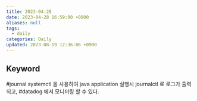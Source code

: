 ```yaml
---
title: 2023-04-28
date: 2023-04-28 16:59:00 +0900
aliases: null
tags:
  - daily
categories: Daily
updated: 2023-08-19 12:36:06 +0900
---
```


## Keyword

#journal systemctl 을 사용하여 java application 실행시 journalctl 로 로그가 출력되고, #datadog 에서 모니터링 할 수 있다.

